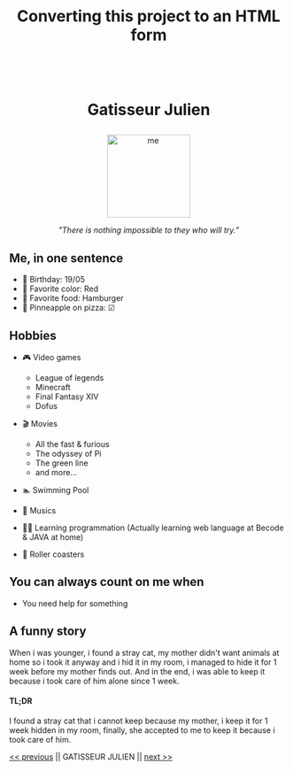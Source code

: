# <p align="center">Converting this project to an **HTML** form</p><br>
# <p align="center"> Gatisseur Julien </p>

 <div align="center">
<img src="me.jpg" alt="me" width="150"/>

*"There is nothing impossible to they who will try.”*
 </div>

## Me, in one sentence

* :birthday: Birthday: 19/05
* :rainbow: Favorite color: Red
* :hamburger: Favorite food: Hamburger
* :pizza: Pinneapple on pizza: &#9745;

## Hobbies

* :video_game: Video games
  * League of legends
  * Minecraft
  * Final Fantasy XIV
  * Dofus

* :clapper: Movies
  * All the fast & furious
  * The odyssey of Pi
  * The green line
  * and more...

* :swimmer: Swimming Pool

* :musical_note: Musics

* :student: Learning programmation (Actually learning web language at Becode & JAVA at home)

* :roller_coaster: Roller coasters

## You can always count on me when

* You need help for something

## A funny story

When i was younger, i found a stray cat, my mother didn't want animals at home so i took it anyway and i hid it in my room, i managed to hide it for 1 week before my mother finds out. And in the end, i was able to keep it because i took care of him alone since 1 week.

#### TL;DR

I found a stray cat that i cannot keep because my mother, i keep it for 1 week hidden in my room, finally, she accepted to me to keep it because i took care of him.

[<< previous](https://github.com/MrOlivierdA/markdown-challenge) || GATISSEUR JULIEN || [next >>](https://github.com/henrihals/markdown-challenge)
